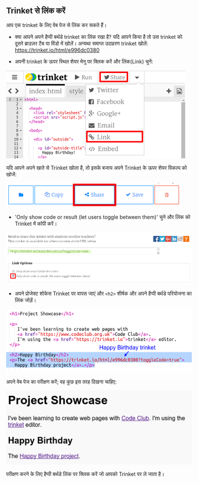 ## Trinket से लिंक करें

आप एक trinket के लिए वेब पेज से लिंक कर सकते हैं।

+ क्या आपने अपने हैप्पी बर्थडे trinket का लिंक रखा है? यदि आपने किया है तो उस trinket को दूसरे ब्राउज़र टैब या विंडो में खोलें। अन्यथा समाप्त उदाहरण trinket खोलें: <https://trinket.io/html/e996dc0380>

+ अपनी trinket के ऊपर स्थित शेयर मेनू पर क्लिक करें और लिंक(Link) चुनें:

![screenshot](images/showcase-share1.png)

यदि आपने अपने खाते से Trinket खोला है, तो इसके बजाय अपने Trinket के ऊपर शेयर विकल्प को खोजें:

![screenshot](images/showcase-share2.png)

+ 'Only show code or result (let users toggle between them)' चुने और लिंक को Trinket में कॉपी करें। 

![screenshot](images/showcase-get-link.png)

+ अपने प्रोजेक्ट शोकेस Trinket पर वापस जाएं और `<h2>` शीर्षक और अपने हैप्पी बर्थडे परियोजना का लिंक जोड़ें।

![screenshot](images/showcase-link-trinket.png)

अपने वेब पेज का परीक्षण करें; वह कुछ इस तरह दिखना चाहिए:

![screenshot](images/showcase-link-output.png)

परीक्षण करने के लिए हैप्पी बर्थडे लिंक पर क्लिक करें जो आपको Trinket पर ले जाता है।